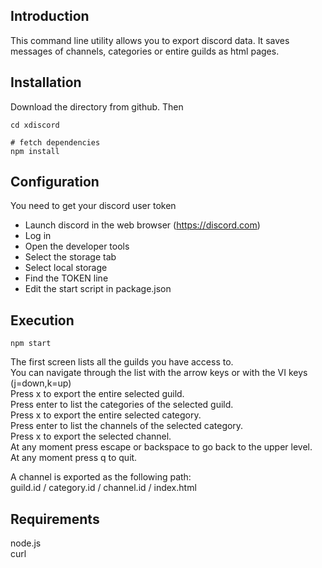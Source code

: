 ## Introduction
This command line utility allows you to export discord data. It saves messages of channels, categories or entire guilds as html pages.

## Installation
Download the directory from github. Then

```
cd xdiscord

# fetch dependencies
npm install
```

## Configuration
You need to get your discord user token 

* Launch discord in the web browser (https://discord.com)
* Log in
* Open the developer tools
* Select the storage tab
* Select local storage
* Find the TOKEN line
* Edit the start script in package.json

## Execution
```
npm start
```

The first screen lists all the guilds you have access to.  
You can navigate through the list with the arrow keys or with the VI keys (j=down,k=up)  
Press x to export the entire selected guild.  
Press enter to list the categories of the selected guild.  
Press x to export the entire selected category.  
Press enter to list the channels of the selected category.  
Press x to export the selected channel.  
At any moment press escape or backspace to go back to the upper level.  
At any moment press q to quit.  


A channel is exported as the following path:  
guild.id / category.id / channel.id / index.html  


## Requirements

node.js  
curl  






 